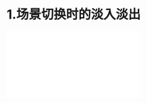 # 1.场景切换时的淡入淡出
<iframe src="//player.bilibili.com/player.html?isOutside=true&aid=114652944074839&bvid=BV1HwTezvE8d&cid=30405298218&p=1" scrolling="no" border="0" frameborder="no" framespacing="0" allowfullscreen="true"></iframe>
